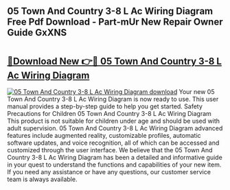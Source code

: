 ## 05 Town And Country 3-8 L Ac Wiring Diagram Free Pdf Download - Part-mUr New Repair Owner Guide GxXNS

# <h2><a href="http://dfseuab.blite.top/?on=05+Town+And+Country+3-8+L+Ac+Wiring+Diagram">🔗Download New 👉🔴 05 Town And Country 3-8 L Ac Wiring Diagram</a></h2>

[![05 Town And Country 3-8 L Ac Wiring Diagram download](https://i.imgur.com/lujVjoI.png)](http://dfseuab.blite.top/?on=05+Town+And+Country+3-8+L+Ac+Wiring+Diagram)
Your new 05 Town And Country 3-8 L Ac Wiring Diagram is now ready to use. This user manual provides a step-by-step guide to help you get started. Safety Precautions for Children 05 Town And Country 3-8 L Ac Wiring Diagram This product is not suitable for children under age and should be used with adult supervision. 05 Town And Country 3-8 L Ac Wiring Diagram advanced features include augmented reality, customizable profiles, automatic software updates, and voice recognition, all of which can be accessed and customized through the user interface. We believe that the 05 Town And Country 3-8 L Ac Wiring Diagram has been a detailed and informative guide in your quest to understand the functions and capabilities of your new item. If you need any assistance or have any questions, our customer service team is always available.
